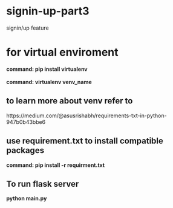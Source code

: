 # signin-up-part3
signin/up feature<br>
<h1>for virtual enviroment</h1>
<strong>command: pip install virtualenv</strong> <br><br>
<strong>command: virtualenv venv_name </strong> <br>
<h2>to learn more about venv refer to</h2>
https://medium.com/@asusrishabh/requirements-txt-in-python-947b0b43bbe6

<br>
<h2>use requirement.txt to install compatible packages</h2>
<strong>command: pip install -r requirment.txt</strong><br>
<h2> To run flask server</h2>
<strong>python main.py</strong>
